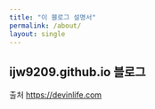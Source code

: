 ```yaml
---
title: "이 블로그 설명서"
permalink: /about/
layout: single
---
```


## ijw9209.github.io 블로그

출처 <https://devinlife.com>